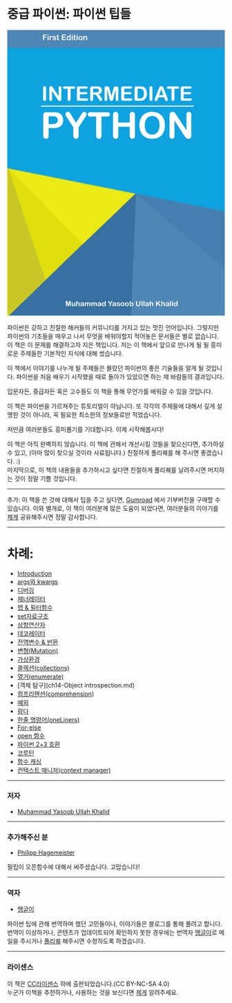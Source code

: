 # 중급 파이썬: 파이썬 팁들

![](/assets/inter_cover.png)

파이썬은 강하고 친절한 해커들의 커뮤니티를 가지고 있는 멋진 언어입니다. 그렇지만 파이썬의 기초들을 매우고 나서 무엇을 배워야할지 적어놓은 문서들은 별로 없습니다. 이 책은 이 문제를 해결하고자 지은 책입니다. 저는 이 책에서 앞으로 만나게 될 될 흥미로운 주제들한 기본적인 지식에 대해 썼습니다.

이 책에서 이야기를 나누게 될 주제들은 몰랐던 파이썬의 좋은 기술들을 알게 될 것입니다. 파이썬을 처음 배우기 시작했을 때로 돌아가 있었으면 하는 제 바람들의 결과입니다.

입문자든, 중급자든 혹은 고수들도 이 책을 통해 무언가를 배워갈 수 있을 것입니다.

이 책은 파이썬을 가르쳐주는 튜토리얼이 아닙니다. 또 각각의 주제들에 대해서 깊게 설명한 것이 아니라, 꼭 필요한 최소한의 정보들로만 적었습니다.

저만큼 여러분들도 흥미롭기를 기대합니다. 이제 시작해봅시다!

이 책은 아직 완벽하지 않습니다. 이 책에 관해서 개선시킬 것들을 찾으신다면, 추가하실 수 있고, \(아마 많이 찾으실 것이라 사료됩니다.\) 친절하게 풀리퀘를 해 주시면 좋겠습니다. :\)  
마지막으로, 이 책의 내용들을 추가하시고 싶다면 친절하게 풀리퀘를 날려주시면 머지하는 것이 정말 기쁠 것입니다.

---

추가: 이 책을 쓴 것에 대해서 팁을 주고 싶다면,  [Gumroad](https://gum.co/intermediate_python) 에서 기부버전을 구매할 수 있습니다. 이와 별개로, 이 책이 여러분께 많은 도움이 되었다면, 여러분들의 이야기를 [제게](mailto:yasoob.khld@gmail.com) 공유해주시면 정말 감사합니다.

---

# 차례:

* [Introduction](README.md)
* [args와 kwargs](ch1-args-kwargs.md)
* [디버깅](ch2-debugging.md)
* [제너레이터](ch3-generators.md)
* [맵 & 필터함수](ch4-map-and-filter.md)
* [set자료구조](ch5-set-and-data-structures.md)
* [삼항연산자](ch6-ternary-operators.md)
* [데코레이터](ch7-Decorators.md)
* [전역변수 & 반환](ch8-Global-Return.md)
* [변형\(Mutation\)](ch9-Mutation.md)
* [가상환경](ch11-Virtual-Environment.md)
* [콜렉션\(collections\)](ch12-Collections.md)
* [열거\(enumerate\)](ch13-Enumerate.md)
* [객체 탐구](ch14-Object introspection.md)
* [컴프리헨션\(comprehension\)](ch15-comprehension.md)
* [예외](ch16-Exceptions.md)
* [람다](ch17-Lambdas.md)
* [한줄 명령어\(oneLiners\)](ch18-oneLiners.md)
* [For-else](ch19-For-Else.md)
* [open 함수](ch20-open-function.md)
* [파이썬 2+3 호환](ch21-Targeting-python.md)
* [코루틴](ch22-Coroutines.md)
* [함수 캐싱](ch23-Function-caching.md)
* [컨텍스트 매니저\(context manager\)](ch24-context-manager.md)

---

### 저자

* [Muhammad Yasoob Ullah Khalid](https://github.com/yasoob)

---

### 추가해주신 분

* [Philipp Hagemeister](https://github.com/phihag)

필립이 오픈함수에 대해서 써주셨습니다. 고맙습니다! 

---

### 역자

* [땡글이](http://ddanggle.github.io/)

파이썬 팁에 관해 번역하며 했던 고민들이나, 이야기들은 블로그를 통해 풀려고 합니다. 번역이 이상하거나, 콘텐츠가 업데이트되어 확인하지 못한 경우에는 번역자 [땡글이](mailto:DDanggle.y@gmail.com)로 메일을 주시거나 [풀리퀘](https://github.com/DDanggle/interpy-kr) 해주시면 수정하도록 하겠습니다.

---

### 라이센스

이 책은 [CC라이센스](http://creativecommons.org/licenses/by-nc-sa/4.0/) 하에 출판되었습니다.\(CC BY-NC-SA 4.0\)  
누군가 이책을 추천하거나, 사용하는 것을 보신다면 [제게](mailto:yasoob.khld@gmail.com) 알려주세요.

